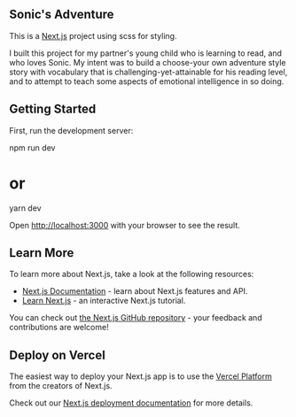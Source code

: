 ## Sonic's Adventure
This is a [Next.js](https://nextjs.org/) project using scss for styling. 

I built this project for my partner's young child who is learning to read, and who loves Sonic. My intent was to build a choose-your own adventure style story with vocabulary that is challenging-yet-attainable for his reading level, and to attempt to teach some aspects of emotional intelligence in so doing.

## Getting Started

First, run the development server:

npm run dev
# or
yarn dev

Open [http://localhost:3000](http://localhost:3000) with your browser to see the result.


## Learn More

To learn more about Next.js, take a look at the following resources:

- [Next.js Documentation](https://nextjs.org/docs) - learn about Next.js features and API.
- [Learn Next.js](https://nextjs.org/learn) - an interactive Next.js tutorial.

You can check out [the Next.js GitHub repository](https://github.com/vercel/next.js/) - your feedback and contributions are welcome!

## Deploy on Vercel

The easiest way to deploy your Next.js app is to use the [Vercel Platform](https://vercel.com/new?utm_medium=default-template&filter=next.js&utm_source=create-next-app&utm_campaign=create-next-app-readme) from the creators of Next.js.

Check out our [Next.js deployment documentation](https://nextjs.org/docs/deployment) for more details.

